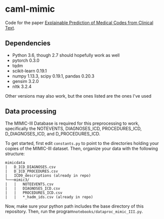 # caml-mimic

Code for the paper [Explainable Prediction of Medical Codes from Clinical Text](https://arxiv.org/abs/1802.05695).

## Dependencies
* Python 3.6, though 2.7 should hopefully work as well
* pytorch 0.3.0
* tqdm
* scikit-learn 0.19.1
* numpy 1.13.3, scipy 0.19.1, pandas 0.20.3
* gensim 3.2.0
* nltk 3.2.4

Other versions may also work, but the ones listed are the ones I've used

## Data processing

The MIMIC-III Database is required for this preprocessing to work, specifically the NOTEVENTS, DIAGNOSES_ICD, PROCEDURES_ICD, D_DIAGNOSES_ICD, and D_PROCEDURES_ICD. 

To get started, first edit `constants.py` to point to the directories holding your copies of the MIMIC-III dataset. Then, organize your data with the following structure:
```
mimicdata
|   D_ICD_DIAGNOSES.csv
|   D_ICD_PROCEDURES.csv
|   ICD9_descriptions (already in repo)
└───mimic3/
|   |   NOTEEVENTS.csv
|   |   DIAGNOSES_ICD.csv
|   |   PROCEDURES_ICD.csv
|   |   *_hadm_ids.csv (already in repo)
```

Now, make sure your python path includes the base directory of this repository. Then, run the program`notebooks/dataproc_mimic_III.py`.